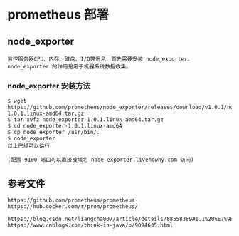 # prometheus 部署

## node_exporter
    
    监控服务器CPU、内存、磁盘、I/O等信息，首先需要安装 node_exporter。
    node_exporter 的作用是用于机器系统数据收集。
    
### node_exporter 安装方法

    $ wget https://github.com/prometheus/node_exporter/releases/download/v1.0.1/node_exporter-1.0.1.linux-amd64.tar.gz
    $ tar xvfz node_exporter-1.0.1.linux-amd64.tar.gz
    $ cd node_exporter-1.0.1.linux-amd64
    $ cp node_exporter /usr/bin/.
    $ node_exporter
    以上已经可以运行
    
    (配置 9100 端口可以直接被域名 node_exporter.livenowhy.com 访问)
    
## 参考文件

    https://github.com/prometheus/prometheus
    https://hub.docker.com/r/prom/prometheus/
    
    https://blog.csdn.net/liangcha007/article/details/88558389#1.1%20%E7%9B%B4%E6%8E%A5%E4%BD%BF%E7%94%A8metrics%E7%9A%84name%E8%BF%9B%E8%A1%8C%E6%9F%A5%E8%AF%A2
    https://www.cnblogs.com/think-in-java/p/9094635.html
    